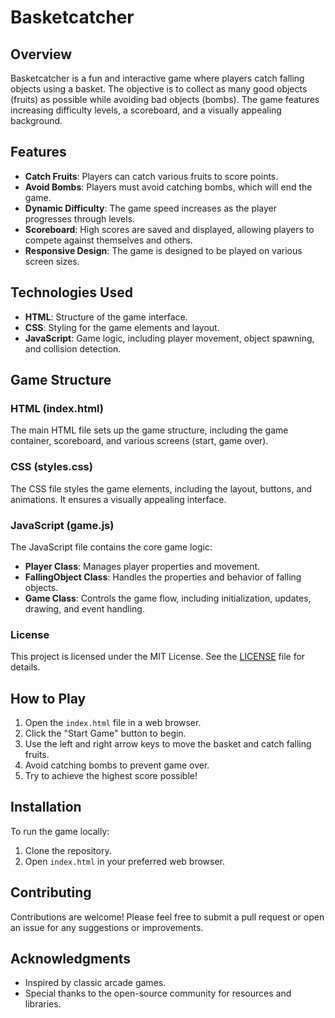 # Basketcatcher

## Overview
Basketcatcher is a fun and interactive game where players catch falling objects using a basket. The objective is to collect as many good objects (fruits) as possible while avoiding bad objects (bombs). The game features increasing difficulty levels, a scoreboard, and a visually appealing background.

## Features
- **Catch Fruits**: Players can catch various fruits to score points.
- **Avoid Bombs**: Players must avoid catching bombs, which will end the game.
- **Dynamic Difficulty**: The game speed increases as the player progresses through levels.
- **Scoreboard**: High scores are saved and displayed, allowing players to compete against themselves and others.
- **Responsive Design**: The game is designed to be played on various screen sizes.

## Technologies Used
- **HTML**: Structure of the game interface.
- **CSS**: Styling for the game elements and layout.
- **JavaScript**: Game logic, including player movement, object spawning, and collision detection.

## Game Structure
### HTML (index.html)
The main HTML file sets up the game structure, including the game container, scoreboard, and various screens (start, game over).

### CSS (styles.css)
The CSS file styles the game elements, including the layout, buttons, and animations. It ensures a visually appealing interface.

### JavaScript (game.js)
The JavaScript file contains the core game logic:
- **Player Class**: Manages player properties and movement.
- **FallingObject Class**: Handles the properties and behavior of falling objects.
- **Game Class**: Controls the game flow, including initialization, updates, drawing, and event handling.

### License
This project is licensed under the MIT License. See the [LICENSE](LICENSE) file for details.

## How to Play
1. Open the `index.html` file in a web browser.
2. Click the "Start Game" button to begin.
3. Use the left and right arrow keys to move the basket and catch falling fruits.
4. Avoid catching bombs to prevent game over.
5. Try to achieve the highest score possible!

## Installation
To run the game locally:
1. Clone the repository.
2. Open `index.html` in your preferred web browser.

## Contributing
Contributions are welcome! Please feel free to submit a pull request or open an issue for any suggestions or improvements.

## Acknowledgments
- Inspired by classic arcade games.
- Special thanks to the open-source community for resources and libraries.